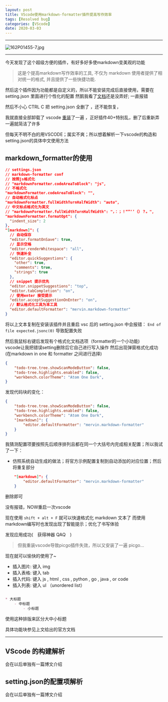 ```yaml
---
layout: post
title: VScode使用markdown-formatter插件提高写作效率
tags: [Resolved bug]
categories: [VScode]
date: 2020-03-03
---
```


***

![162P01455-7.jpg](https://raw.githubusercontent.com/fengwei2002/Pictures_01/master/fengwei2002/Pictures_01162P01455-7.jpg)

***

今天发现了这个超级方便的插件，有好多好多使markdown变美观的功能

> 这是个提高markdown写作效率的工具, 不仅为 markdown 使用者提供了相对统一的格式, 并且提供了一些快捷功能.

然后这个插件因为功能都是自定义的，所以不能安装完成后直接使用，需要在 setting.json 里面进行个性化的配置 然鹅我看了[文档](https://github.com/sumnow/markdown-formatter/blob/master/README_CN.md)还是没弄好; 一直报错

然后不小心 CTRL C 把 setting.json 全删了 ，还不能恢复，

我就直接全部卸载了 vscode [重装](https://blog.csdn.net/jpch89/article/details/89789247)了一遍 ，正好插件40+特别乱，删了后重新弄一遍就简洁了许多

但每天不明不白的用VSCODE；属实不爽；所以想着解析一下vscode的构造和setting.json的具体中文使用方法

## markdown_formatter的使用

``` json
// settings.json
// markdown-formatter conf
// 按照js格式化
// "markdownFormatter.codeAreaToBlock": "js",
// 不格式化
"markdownFormatter.codeAreaToBlock": "",
// 自动格式化标点
"markdownFormatter.fullWidthTurnHalfWidth": "auto",
// 中文标点格式化为英文
// "markdownFormatter.fullWidthTurnHalfWidth": "，：；！“”‘’（）？。",
"markdownFormatter.formatOpt": {
  "indent_size": 2
},
"[markdown]": {
  // 自动保存
  "editor.formatOnSave": true,
  // 显示空格
  "editor.renderWhitespace": "all",
  // 快速补全
  "editor.quickSuggestions": {
    "other": true,
    "comments": true,
    "strings": true
  },
  // snippet 提示优先
  "editor.snippetSuggestions": "top",
  "editor.tabCompletion": "on",
  // 使用enter 接受提示
  "editor.acceptSuggestionOnEnter": "on",
  // 默认格式化工具为本工具
  "editor.defaultFormatter": "mervin.markdown-formatter"
}
```

将以上文本复制在安装该插件并且重启 vsc 后的 setting.json 中会报错： `End of file expected.jsonc(0)` 导致配置失败

然后我鼠标右键后发现有个格式化文档选项（formatter的一个小功能)  
vscode让我把错误setting删除后它自己进行写入操作 然后出现弹窗格式化成功 (在markdown in one 和 formatter 之间进行选择)

``` json
{
    "todo-tree.tree.showScanModeButton": false,
    "todo-tree.highlights.enabled": false,
    "workbench.colorTheme": "Atom One Dark",
}
```

发现代码块的变化：

``` json
{
    "todo-tree.tree.showScanModeButton": false,
    "todo-tree.highlights.enabled": false,
    "workbench.colorTheme": "Atom One Dark",
    "[markdown]": {
        "editor.defaultFormatter": "mervin.markdown-formatter"
    }
}
```

我猜测配置项要按照先后顺序排列且都在同一个大括号内完成相关配置；所以我试了一下：

* 仿照系统自动生成的做法；将官方示例配置复制到自动添加的对应位置；然后将重复部分

``` json
    "[markdown]": {
        "editor.defaultFormatter": "mervin.markdown-formatter"
    }
```

删除即可

没有报错，NOW重启一次vscode

现在使用 `shift + alt + F` 就可以快速格式化 markdown 文本了 而使用markdown编写时也发现出现了智能提示；优化了书写体验

发现应用成功(　获得神器 QAQ　)

> 但我重装vscode导致picgo插件失效，所以又安装了一遍 picgo... 

现在就可以愉快的使用了~

* 插入图片: 键入 img
* 插入表格: 键入 tab
* 插入代码: 键入 js , html , css , python , go , java , or code
* 插入列表: 键入 ul （unordered list）

``` markdown

* 大标题
    - 中标题
        - 小标题

```

使用这种排版来区分大中小标题

具体功能块参见上文给出的官方文档

***

## **VScode 的构建解析**

会在以后单独有一篇博文介绍

## **setting.json的配置项解析**

会在以后单独有一篇博文介绍

